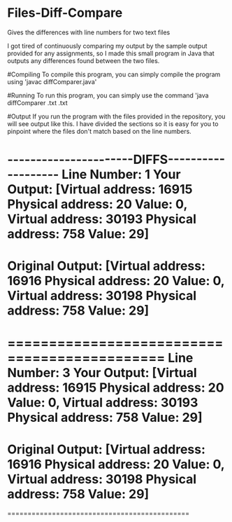 # Files-Diff-Compare
Gives the differences with line numbers for two text files

I got tired of continuously comparing my output by the sample output provided for any assignments, so I made this small program in Java that outputs any differences found between the two files.

#Compiling
To compile this program, you can simply compile the program using 'javac diffComparer.java'


#Running
To run this program, you can simply use the command 'java diffComparer <originalFile>.txt <yourFile>.txt
  
#Output
If you run the program with the files provided in the repository, you will see output like this. 
I have divided the sections so it is easy for you to pinpoint where the files don't match based on the line numbers.


----------------------DIFFS-------------------
Line Number: 1
Your Output:
[Virtual address: 16915 Physical address: 20 Value: 0, Virtual address: 30193 Physical address: 758 Value: 29]
=============================================
Original Output:
[Virtual address: 16916 Physical address: 20 Value: 0, Virtual address: 30198 Physical address: 758 Value: 29]
=============================================

=============================================
Line Number: 3
Your Output:
[Virtual address: 16915 Physical address: 20 Value: 0, Virtual address: 30193 Physical address: 758 Value: 29]
=============================================
Original Output:
[Virtual address: 16916 Physical address: 20 Value: 0, Virtual address: 30198 Physical address: 758 Value: 29]
=============================================

=============================================
